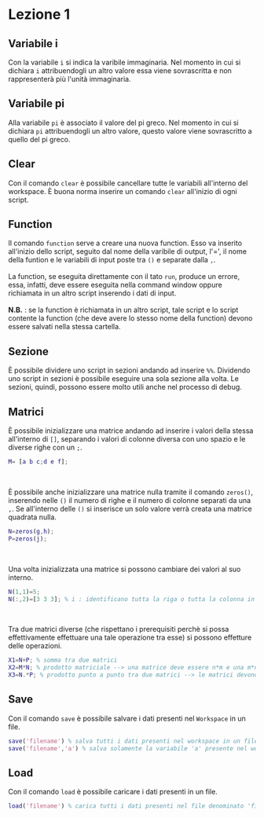 # Lezione 1

## Variabile i

Con la variabile `i` si indica la varibile immaginaria. Nel momento in cui si dichiara `i` attribuendogli un altro valore essa viene sovrascritta e non rappresenterà più l'unità immaginaria.

## Variabile pi

Alla variabile `pi` è associato il valore del pi greco. Nel momento in cui si dichiara `pi` attribuendogli un altro valore, questo valore viene sovrascritto a quello del pi greco.

## Clear

Con il comando `clear` è possibile cancellare tutte le variabili all'interno del workspace. È buona norma inserire un comando `clear` all'inizio di ogni script.

## Function

Il comando `function` serve a creare una nuova function. Esso va inserito all'inizio dello script, seguito dal nome della varibile di output, l'=', il nome della funtion e le variabili di input poste tra `()` e separate dalla `,`.</br></br>La function, se eseguita direttamente con il tato `run`, produce un errore, essa, infatti, deve essere eseguita nella command window oppure richiamata in un altro script inserendo i dati di input.</br></br>**N.B.** : se la function è richiamata in un altro script, tale script e lo script contente la function (che deve avere lo stesso nome della function) devono essere salvati nella stessa cartella.

## Sezione

È possibile dividere uno script in sezioni andando ad inserire `%%`. Dividendo uno script in sezioni è possibile eseguire una sola sezione alla volta. Le sezioni, quindi, possono essere molto utili anche nel processo di debug.

## Matrici

È possibile inizializzare una matrice andando ad inserire i valori della stessa all'interno di `[]`, separando i valori di colonne diversa con uno spazio e le diverse righe con un `;`.
```Matlab
M= [a b c;d e f];
```
</br>

È possibile anche inizializzare una matrice nulla tramite il comando `zeros()`, inserendo nelle `()` il numero di righe e il numero di colonne separati da una `,`. Se all'interno delle `()` si inserisce un solo valore verrà creata una matrice quadrata nulla.
```Matlab
N=zeros(g,h);
P=zeros(j);
```
</br>

Una volta inizializzata una matrice si possono cambiare dei valori al suo interno.
```Matlab
N(1,1)=5;
N(:,2)=[3 3 3]; % i : identificano tutta la riga o tutta la colonna in base alla sua posizione
```
</br>

Tra due matrici diverse (che rispettano i prerequisiti perchè si possa effettivamente effettuare una tale operazione tra esse) si possono effetture delle operazioni.
```Matlab
X1=N+P; % somma tra due matrici
X2=M*N; % prodotto matriciale --> una matrice deve essere n*m e una m*n
X3=N.*P; % prodotto punto a punto tra due matrici --> le matrici devono avere le stesse dimensioni
```
## Save

Con il comando `save` è possibile salvare i dati presenti nel `Workspace` in un file.
```Matlab
save('filename') % salva tutti i dati presenti nel workspace in un file denominato 'filename'
save('filename','a') % salva solamente la variabile 'a' presente nel workspace in un file denominato 'filename'
```

## Load

Con il comando `load` è possibile caricare i dati presenti in un file.
```Matlab
load('filename') % carica tutti i dati presenti nel file denominato 'filename'
```
